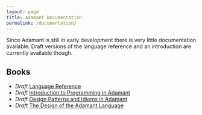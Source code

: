 ```yaml
---
layout: page
title: Adamant Documentation
permalink: /documentation/
---
```


Since Adamant is still in early development there is very little documentation available. Draft versions of the language reference and an introduction are currently available though.

## Books

* *Draft* [Language Reference](https://github.com/adamant/adamant.language.reference/blob/master/book.md)
* *Draft* [Introduction to Programming in Adamant](https://github.com/adamant/adamant.language.introduction/blob/master/book.md)
* *Draft* [Design Patterns and Idioms in Adamant](https://github.com/adamant/adamant.language.patterns/blob/master/book.md)
* *Draft* [The Design of the Adamant Language](https://github.com/adamant/adamant.language.design/blob/master/book.md)
